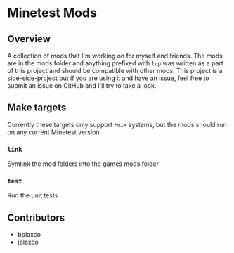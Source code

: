 # Minetest Mods

## Overview

A collection of mods that I'm working on for myself and friends. The mods
are in the mods folder and anything prefixed with `lup` was written as a part
of this project and should be compatible with other mods. This project is a
side-side-project but if you are using it and have an issue, feel free to submit
an issue on GitHub and I'll try to take a look.

## Make targets

Currently these targets only support `*nix` systems, but the mods should run on
any current Minetest version.

### `link`

Symlink the mod folders into the games mods folder

### `test`

Run the unit tests

## Contributors

* bplaxco
* jplaxco
